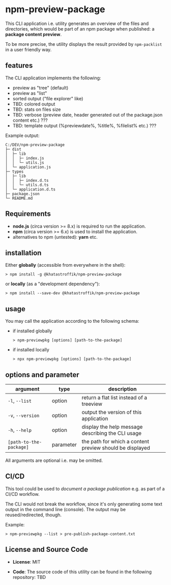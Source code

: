 # npm-preview-package

This CLI application i.e. utility generates an overview of the files and directories, which would be part of an npm package when published:
a **package content preview**.

To be more precise, the utility displays the result provided by `npm-packlist` in a user friendly way.

## features

The CLI application implements the following:

- preview as "tree" (default)
- preview as "list"
- sorted output ("file explorer" like)
- TBD: colored output
- TBD: stats on files size
- TBD: verbose (preview date, header generated out of the package.json content etc.) ???
- TBD: template output (%previewdate%, %title%, %filelist% etc.) ???

Example output:

```text
C:/DEV/npm-preview-package
├─ dist
│  ├─ lib
│  │  ├─ index.js
│  │  └─ utils.js
│  └─ application.js
├─ types
│  ├─ lib
│  │  ├─ index.d.ts
│  │  └─ utils.d.ts
│  └─ application.d.ts
├─ package.json
└─ README.md
```

## Requirements

- **node.js** (circa version >= 8.x)  is required to run the application.
- **npm** (circa version >= 6.x) is used to install the application.
- alternatives to npm (untested): **yarn** etc.

## installation

Either **globally** (accessible from everywhere in the shell):

```shell
> npm install -g @khatastroffik/npm-preview-package
```

or **locally** (as a "development dependency"):

```shell
> npm install --save-dev @khatastroffik/npm-preview-package
```

## usage

You may call the application according to the following schema:

- if installed globally

  ```shell
  > npm-previewpkg [options] [path-to-the-package]
  ```

- if installed locally

  ```shell
  > npx npm-previewpkg [options] [path-to-the-package]
  ```

## options and parameter

| argument | type | description |
|---|---|---|
`-l`, `--list`| option | return a flat list instead of a treeview
`-v`, `--version`| option | output the version of this application
`-h`, `--help` | option | display the help message describing the CLI usage
`[path-to-the-package]` | parameter | the path for which a content preview should be displayed

All arguments are optional i.e. may be omitted.

## CI/CD

This tool could be used to *document a package publication* e.g. as part of a CI/CD workflow.

The CLI would not break the workflow, since it's only generating some text output in the command line (console). The output may be reused/redirected, though.

Example:

  ```shell
  > npm-previewpkg --list > pre-publish-package-content.txt
  ```

## License and Source Code

- **License**: MIT

- **Code**: The source code of this utility can be found in the following repository: TBD
